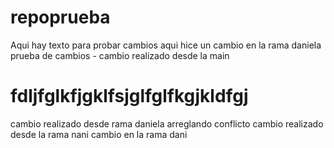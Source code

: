 # repoprueba

Aqui hay texto para probar cambios
aqui hice un cambio en la rama daniela
prueba de cambios - cambio realizado desde la main

# fdljfglkfjgklfsjglfglfkgjkldfgj

cambio realizado desde rama daniela arreglando conflicto
cambio realizado desde la rama nani
cambio en la rama dani
